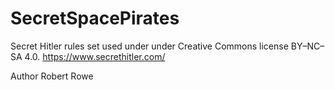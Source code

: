 # SecretSpacePirates


Secret Hitler rules set used under under Creative Commons license BY–NC–SA 4.0.
https://www.secrethitler.com/

Author Robert Rowe
